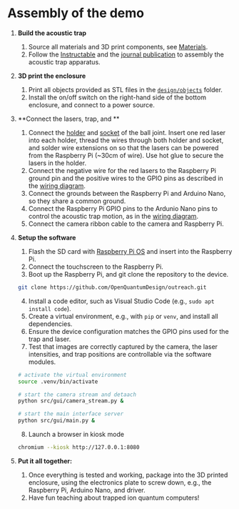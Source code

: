 # Assembly of the demo

1. **Build the acoustic trap**
   1. Source all materials and 3D print components, see [Materials](./materials.md).
   2. Follow the [Instructable](https://www.instructables.com/Acoustic-Levitator/) and the [journal publication](https://doi.org/10.1063/1.4989995) to assembly the acoustic trap apparatus.

2. **3D print the enclosure**
   1. Print all objects provided as STL files in the [`design/objects`](../design/objects/) folder.
   2. Install the on/off switch on the right-hand side of the bottom enclosure, and connect to a power source.


3. **Connect the lasers, trap, and **
   1. Connect the [holder](../design/objects/joint1.stl) and [socket](../design/objects/joint2.stl) of the ball joint. Insert one red laser into each holder, thread the wires through both holder and socket, and solder wire extensions on so that the lasers can be powered from the Raspberry Pi (~30cm of wire). Use hot glue to secure the lasers in the holder.
   3. Connect the negative wire for the red lasers to the Raspberry Pi ground pin and the positive wires to the GPIO pins as described in the [wiring diagram](../design/wiring.fzz). 
   4. Connect the grounds between the Raspberry Pi and Arduino Nano, so they share a common ground.
   5. Connect the Raspberry Pi GPIO pins to the Ardunio Nano pins to control the acoustic trap motion, as in the [wiring diagram](../design/wiring.fzz).
   6. Connect the camera ribbon cable to the camera and Raspberry Pi.

4. **Setup the software**
   1. Flash the SD card with [Raspberry Pi OS](https://www.raspberrypi.com/software/) and insert into the Raspberry Pi.
   2. Connect the touchscreen to the Raspberry Pi.
   3. Boot up the Raspberry Pi, and git clone the repository to the device.
   ```bash
   git clone https://github.com/OpenQuantumDesign/outreach.git
   ```
   4. Install a code editor, such as Visual Studio Code (e.g., `sudo apt install code`).
   5. Create a virtual environment, e.g., with `pip` or `venv`, and install all dependencies.
   6. Ensure the device configuration matches the GPIO pins used for the trap and laser.
   7. Test that images are correctly captured by the camera, the laser intensities, and trap positions are controllable via the software modules.
    ```bash
    # activate the virtual environment
    source .venv/bin/activate

    # start the camera stream and detaach
    python src/gui/camera_stream.py &

    # start the main interface server
    python src/gui/main.py &
    ```
   8. Launch a browser in kiosk mode
    ```bash
    chromium --kiosk http://127.0.0.1:8080
    ```
5. **Put it all together:**
   1. Once everything is tested and working, package into the 3D printed enclosure, using the electronics plate to screw down, e.g., the Raspberry Pi, Arduino Nano, and driver.
   2. Have fun teaching about trapped ion quantum computers!